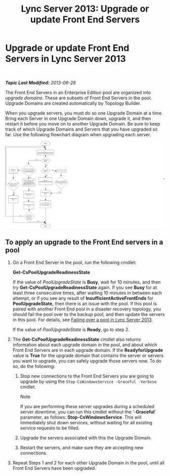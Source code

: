 ﻿---
title: 'Lync Server 2013: Upgrade or update Front End Servers'
TOCTitle: Upgrade or update Front End Servers
ms:assetid: 20fa39ae-ecfb-4c72-9cc4-8e183d3c752f
ms:mtpsurl: https://technet.microsoft.com/en-us/library/JJ204736(v=OCS.15)
ms:contentKeyID: 48183597
ms.date: 07/23/2014
mtps_version: v=OCS.15
---

<div data-xmlns="http://www.w3.org/1999/xhtml">

<div class="topic" data-xmlns="http://www.w3.org/1999/xhtml" data-msxsl="urn:schemas-microsoft-com:xslt" data-cs="http://msdn.microsoft.com/en-us/">

<div data-asp="http://msdn2.microsoft.com/asp">

# Upgrade or update Front End Servers in Lync Server 2013

</div>

<div id="mainSection">

<div id="mainBody">

<span> </span>

_**Topic Last Modified:** 2013-06-28_

The Front End Servers in an Enterprise Edition pool are organized into *upgrade domains*. These are subsets of Front End Servers in the pool. Upgrade Domains are created automatically by Topology Builder.

When you upgrade servers, you must do so one Upgrade Domain at a time. Bring each Server in one Upgrade Domain down, upgrade it, and then restart it before you move on to another Upgrade Domain. Be sure to keep track of which Upgrade Domains and Servers that you have upgraded so far. Use the following flowchart diagram when upgrading each server.

![42ed59a4-1c26-49f7-ade4-a5a788457ab9](images/JJ204736.42ed59a4-1c26-49f7-ade4-a5a788457ab9(OCS.15).jpg "42ed59a4-1c26-49f7-ade4-a5a788457ab9")

<div>

## To apply an upgrade to the Front End servers in a pool

1.  On a Front End Server in the pool, run the following cmdlet:
    
    **Get-CsPoolUpgradeReadinessState**
    
    If the value of *PoolUpgradeState* is **Busy**, wait for 10 minutes, and then try **Get-CsPoolUpgradeReadinessState** again. If you see **Busy** for at least three consecutive times, after waiting 10 minutes in between each attempt, or if you see any result of **InsufficientActiveFrontEnds** for **PoolUpgradeState,** then there is an issue with the pool. If this pool is paired with another Front End pool in a disaster recovery topology, you should fail the pool over to the backup pool, and then update the servers in this pool. For details, see [Failing over a pool in Lync Server 2013](lync-server-2013-failing-over-a-pool.md).
    
    If the value of *PoolUpgradeState* is **Ready**, go to step 2.

2.  The **Get-CsPoolUpgradeReadinessState** cmdlet also returns information about each upgrade domain in the pool, and about which Front End Servers are in each upgrade domain. If the **ReadyforUpgrade** value is **True** for the upgrade domain that contains the server or servers you want to upgrade, you can safely upgrade those servers now. To do so, do the following:
    
    1.  Stop new connections to the Front End Servers you are going to upgrade by using the `Stop-CsWindowsService -Graceful -Verbose` cmdlet.
        
        <div>
        

        > [!NOTE]  
        > If you are performing these server upgrades during a scheduled server downtime, you can run this cmdlet without the ‘-<STRONG>Graceful</STRONG>‘ parameter, as follows: <STRONG>Stop-CsWindowsService</STRONG>. This will immediately shut down services, without waiting for all existing service requests to be filled.

        
        </div>
    
    2.  Upgrade the servers associated with this the Upgrade Domain.
    
    3.  Restart the servers, and make sure they are accepting new connections.

3.  Repeat Steps 1 and 2 for each other Upgrade Domain in the pool, until all Front End Servers have been upgraded.

</div>

</div>

<span> </span>

</div>

</div>

</div>

